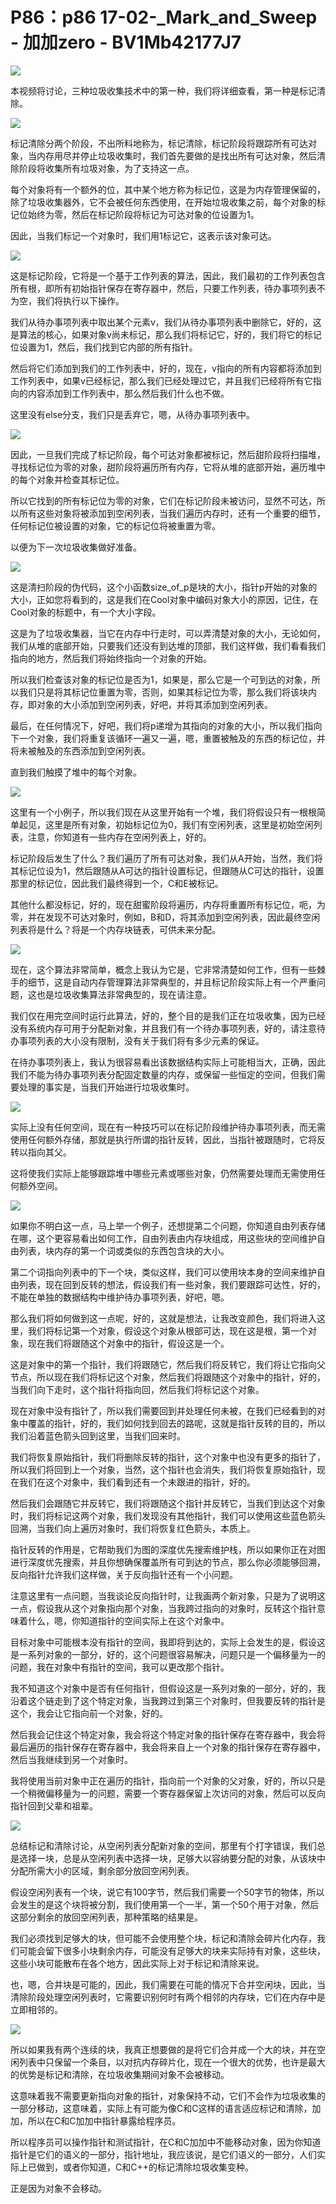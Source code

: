 # P86：p86 17-02-_Mark_and_Sweep - 加加zero - BV1Mb42177J7

![](img/40010aba2f5d849af9915816a238ec60_0.png)

本视频将讨论，三种垃圾收集技术中的第一种，我们将详细查看，第一种是标记清除。

![](img/40010aba2f5d849af9915816a238ec60_2.png)

标记清除分两个阶段，不出所料地称为，标记清除，标记阶段将跟踪所有可达对象，当内存用尽并停止垃圾收集时，我们首先要做的是找出所有可达对象，然后清除阶段将收集所有垃圾对象，为了支持这一点。

每个对象将有一个额外的位，其中某个地方称为标记位，这是为内存管理保留的，除了垃圾收集器外，它不会被任何东西使用，在开始垃圾收集之前，每个对象的标记位始终为零，然后在标记阶段将标记为可达对象的位设置为1。

因此，当我们标记一个对象时，我们用1标记它，这表示该对象可达。

![](img/40010aba2f5d849af9915816a238ec60_4.png)

这是标记阶段，它将是一个基于工作列表的算法，因此，我们最初的工作列表包含所有根，即所有初始指针保存在寄存器中，然后，只要工作列表，待办事项列表不为空，我们将执行以下操作。

我们从待办事项列表中取出某个元素v，我们从待办事项列表中删除它，好的，这是算法的核心，如果对象v尚未标记，那么我们将标记它，好的，我们将它的标记位设置为1，然后，我们找到它内部的所有指针。

然后将它们添加到我们的工作列表中，好的，现在，v指向的所有内容都将添加到工作列表中，如果v已经标记，那么我们已经处理过它，并且我们已经将所有它指向的内容添加到工作列表中，那么然后我们什么也不做。

这里没有else分支，我们只是丢弃它，嗯，从待办事项列表中。

![](img/40010aba2f5d849af9915816a238ec60_6.png)

因此，一旦我们完成了标记阶段，每个可达对象都被标记，然后甜阶段将扫描堆，寻找标记位为零的对象，甜阶段将遍历所有内存，它将从堆的底部开始，遍历堆中的每个对象并检查其标记位。

所以它找到的所有标记位为零的对象，它们在标记阶段未被访问，显然不可达，所以所有这些对象将被添加到空闲列表，当我们遍历内存时，还有一个重要的细节，任何标记位被设置的对象，它的标记位将被重置为零。

以便为下一次垃圾收集做好准备。

![](img/40010aba2f5d849af9915816a238ec60_8.png)

这是清扫阶段的伪代码，这个小函数size_of_p是块的大小，指针p开始的对象的大小，正如您将看到的，这是我们在Cool对象中编码对象大小的原因，记住，在Cool对象的标题中，有一个大小字段。

这是为了垃圾收集器，当它在内存中行走时，可以弄清楚对象的大小，无论如何，我们从堆的底部开始，只要我们还没有到达堆的顶部，我们这样做，我们看看我们指向的地方，然后我们将始终指向一个对象的开始。

所以我们检查该对象的标记位是否为1，如果是，那么它是一个可到达的对象，所以我们只是将其标记位重置为零，否则，如果其标记位为零，那么我们将该块内存，即对象的大小添加到空闲列表，好吧，并将其添加到空闲列表。

最后，在任何情况下，好吧，我们将p递增为其指向的对象的大小，所以我们指向下一个对象，我们将重复该循环一遍又一遍，嗯，重置被触及的东西的标记位，并将未被触及的东西添加到空闲列表。

直到我们触摸了堆中的每个对象。

![](img/40010aba2f5d849af9915816a238ec60_10.png)

这里有一个小例子，所以我们现在从这里开始有一个堆，我们将假设只有一根根简单起见，这里是所有对象，初始标记位为0，我们有空闲列表，这里是初始空闲列表，注意，你知道有一些内存在空闲列表上，好的。

标记阶段后发生了什么？我们遍历了所有可达对象，我们从A开始，当然，我们将其标记位设为1，然后跟随从A可达的指针设置标记，但跟随从C可达的指针，设置那里的标记位，因此我们最终得到一个，C和E被标记。

其他什么都没标记，好的，现在甜蜜阶段将遍历，内存将重置所有标记位，呃，为零，并在发现不可达对象时，例如，B和D，将其添加到空闲列表，因此最终空闲列表将是什么？将是一个内存块链表，可供未来分配。



![](img/40010aba2f5d849af9915816a238ec60_12.png)

现在，这个算法非常简单，概念上我认为它是，它非常清楚如何工作，但有一些棘手的细节，这是自动内存管理算法非常典型的，并且标记阶段实际上有一个严重问题，这也是垃圾收集算法非常典型的，现在请注意。

我们仅在用完空间时运行此算法，好的，整个目的是我们正在垃圾收集，因为已经没有系统内存可用于分配新对象，并且我们有一个待办事项列表，好的，请注意待办事项列表的大小没有限制，没有关于我们将有多少元素的保证。

在待办事项列表上，我认为很容易看出该数据结构实际上可能相当大，正确，因此我们不能为待办事项列表分配固定数量的内存，或保留一些恒定的空间，但我们需要处理的事实是，当我们开始进行垃圾收集时。



![](img/40010aba2f5d849af9915816a238ec60_14.png)

实际上没有任何空间，现在有一种技巧可以在标记阶段维护待办事项列表，而无需使用任何额外存储，那就是执行所谓的指针反转，因此，当指针被跟随时，它将反转以指向其父。

这将使我们实际上能够跟踪堆中哪些元素或哪些对象，仍然需要处理而无需使用任何额外空间。

![](img/40010aba2f5d849af9915816a238ec60_16.png)

如果你不明白这一点，马上举一个例子，还想提第二个问题，你知道自由列表存储在哪，这个更容易看出如何工作，自由列表由内存块组成，用这些块的空间维护自由列表，块内存的第一个词或类似的东西包含块的大小。

第二个词指向列表中的下一个块，类似这样，我们可以使用块本身的空间来维护自由列表，现在回到反转的想法，假设我们有一些对象，我们要跟踪可达性，好的，不能在单独的数据结构中维护待办事项列表，好吧，嗯。

那么我们将如何做到这一点呢，好的，这就是想法，让我改变颜色，我们将进入这里，我们将标记第一个对象，假设这个对象从根部可达，现在这是根，第一个对象，现在我们将跟随这个对象中的指针，假设这是一个。

这是对象中的第一个指针，我们将跟随它，然后我们将反转它，我们将让它指向父节点，所以现在我们将标记这个对象，然后我们将跟随这个对象中的指针，好的，当我们向下走时，这个指针将指向回，然后我们将标记这个对象。

现在对象中没有指针了，所以我们需要回到并处理任何未被，在我们已经看到的对象中覆盖的指针，好的，我们如何找到回去的路呢，这就是指针反转的目的，所以我们沿着蓝色箭头回到这里，当我们回来时。

我们将恢复原始指针，我们将删除反转的指针，这个对象中也没有更多的指针了，所以我们将回到上一个对象，当然，这个指针也会消失，我们将恢复原始指针，现在我们在这个对象中，我们看到还有一个未跟进的指针，好的。

然后我们会跟随它并反转它，我们将跟随这个指针并反转它，当我们到达这个对象时，我们将标记这两个对象，我们发现没有其他指针，我们可以使用这些蓝色箭头回溯，当我们向上遍历对象时，我们将恢复红色箭头，本质上。

指针反转的作用是，它帮助我们为图的深度优先搜索维护栈，所以如果你正在对图进行深度优先搜索，并且你想确保覆盖所有可到达的节点，那么你必须能够回溯，反向指针允许我们这样做，关于反向指针还有一个小问题。

注意这里有一点问题，当我谈论反向指针时，让我画两个新对象，只是为了说明这一点，假设我从这个对象指向那个对象，当我跨过指向的对象时，反转这个指针意味着什么，嗯，你知道指针的空间实际上在这个对象中。

目标对象中可能根本没有指针的空间，我即将到达的，实际上会发生的是，假设这是一系列对象的一部分，好的，这个问题很容易解决，问题只是一个偏移量为一的问题，我在对象中有指针的空间，我可以更改那个指针。

我不知道这个对象中是否有任何指针，但假设这是一系列对象的一部分，好的，我沿着这个链走到了这个特定对象，当我跨过到第三个对象时，但我要反转的指针是这个，我会让它指向前一个对象，好的。

然后我会记住这个特定对象，我会将这个特定对象的指针保存在寄存器中，我会将最后遍历的指针保存在寄存器中，我会将来自上一个对象的指针保存在寄存器中，然后当我继续到另一个对象时。

我将使用当前对象中正在遍历的指针，指向前一个对象的父对象，好的，所以只是一个稍微偏移量为一的问题，需要一个寄存器保留上次访问的对象，然后可以反向指针回到父辈和祖辈。



![](img/40010aba2f5d849af9915816a238ec60_18.png)

总结标记和清除讨论，从空闲列表分配新对象的空间，那里有个打字错误，我们总是选择一块，总是从空闲列表中选择一块，足够大以容纳要分配的对象，从该块中分配所需大小的区域，剩余部分放回空闲列表。

假设空闲列表有一个块，说它有100字节，然后我们需要一个50字节的物体，所以会发生的是这个块将被分割，我们使用第一个一半，第一个50个用于对象，然后这部分剩余的放回空闲列表，那种策略的结果是。

我们必须找到足够大的块，但可能不会使用整个块，标记和清除会碎片化内存，我们可能会留下很多小块剩余内存，可能没有足够大的块来实际持有对象，这些块，这些小块可能散布在各个地方，因此实际上对于标记和清除来说。

也，嗯，合并块是可能的，因此，我们需要在可能的情况下合并空闲块，因此，当清除阶段处理空闲列表时，它需要识别何时有两个相邻的内存块，它们在内存中是立即相邻的。



![](img/40010aba2f5d849af9915816a238ec60_20.png)

所以如果我有两个连续的块，我真正想要做的是将它们合并成一个大的块，并在空闲列表中只保留一个条目，以对抗内存碎片化，现在一个很大的优势，也许是最大的优势是标记和清除，在垃圾收集期间对象不会被移动。

这意味着我不需要更新指向对象的指针，对象保持不动，它们不会作为垃圾收集的一部分移动，这意味着，实际上有可能为像C和C这样的语言适应标记和清除，加加，所以在C和C加加中指针暴露给程序员。

所以程序员可以操作指针和测试指针，在C和C加加中不能移动对象，因为你知道指针是它们的语义的一部分，指针地址，我应该说，是它们语义的一部分，人们实际上已做到，或者你知道，C和C++的标记清除垃圾收集变种。

正是因为对象不会移动。